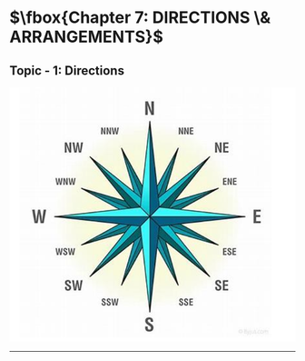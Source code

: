 # $\fbox{Chapter 7: DIRECTIONS \& ARRANGEMENTS}$





## **Topic - 1: Directions**

![Directions](./media/image2.png)

---